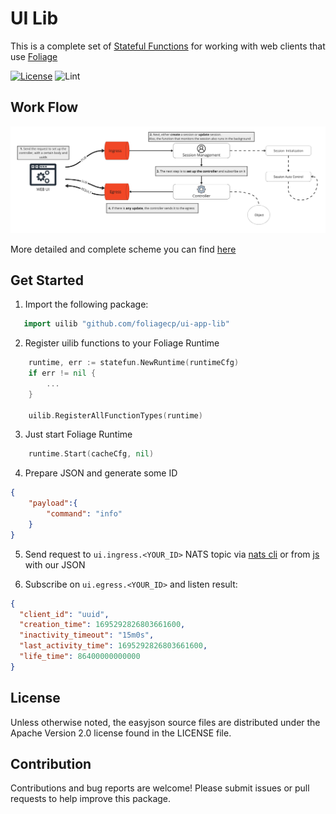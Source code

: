 # UI Lib

This is a complete set of [Stateful Functions](https://github.com/foliagecp/sdk/blob/main/docs/glossary.md#stateful-functions-statefun) for working with web clients that use [Foliage](https://foliage.dev/)

[![License][License-Image]][License-Url] ![Lint][Lint-Status-Image-Url]

[License-Url]: https://www.apache.org/licenses/LICENSE-2.0
[License-Image]: https://img.shields.io/badge/License-Apache2-blue.svg
[Lint-Status-Image-Url]: https://github.com/foliagecp/sdk/actions/workflows/golangci-lint.yml/badge.svg

## Work Flow
![Schema](./docs/assets/scheme.jpg)

More detailed and complete scheme you can find [here](./docs/detailed.md)

## Get Started

1. Import the following package:
```go
   import uilib "github.com/foliagecp/ui-app-lib"
```

2. Register uilib functions to your Foliage Runtime
```go
    runtime, err := statefun.NewRuntime(runtimeCfg)
    if err != nil {
        ...
    }

    uilib.RegisterAllFunctionTypes(runtime)
```

3. Just start Foliage Runtime
```go
    runtime.Start(cacheCfg, nil)
```

4. Prepare JSON and generate some ID 
```json
{
    "payload":{
        "command": "info"
    }
}
```

5. Send request to ```ui.ingress.<YOUR_ID>``` NATS topic via [nats cli](https://github.com/nats-io/natscli) or from [js](https://github.com/nats-io/nats.ws) with our JSON

6. Subscribe on ```ui.egress.<YOUR_ID>``` and listen result:
```json
{
  "client_id": "uuid",
  "creation_time": 1695292826803661600,
  "inactivity_timeout": "15m0s",
  "last_activity_time": 1695292826803661600,
  "life_time": 86400000000000
}
```

## License

Unless otherwise noted, the easyjson source files are distributed under the Apache Version 2.0 license found in the LICENSE file.

## Contribution

Contributions and bug reports are welcome! Please submit issues or pull requests to help improve this package.